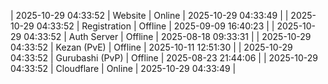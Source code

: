 | 2025-10-29 04:33:52 | Website | Online | 2025-10-29 04:33:49 |
| 2025-10-29 04:33:52 | Registration | Offline | 2025-09-09 16:40:23 |
| 2025-10-29 04:33:52 | Auth Server | Offline | 2025-08-18 09:33:31 |
| 2025-10-29 04:33:52 | Kezan (PvE) | Offline | 2025-10-11 12:51:30 |
| 2025-10-29 04:33:52 | Gurubashi (PvP) | Offline | 2025-08-23 21:44:06 |
| 2025-10-29 04:33:52 | Cloudflare | Online | 2025-10-29 04:33:49 |
